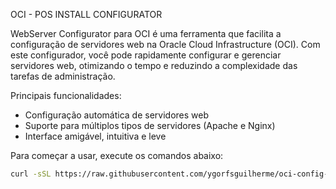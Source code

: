 OCI - POS INSTALL CONFIGURATOR

WebServer Configurator para OCI é uma ferramenta que facilita a configuração de servidores web na Oracle Cloud Infrastructure (OCI). Com este configurador, você pode rapidamente configurar e gerenciar servidores web, otimizando o tempo e reduzindo a complexidade das tarefas de administração.

Principais funcionalidades:
- Configuração automática de servidores web
- Suporte para múltiplos tipos de servidores (Apache e Nginx)
- Interface amigável, intuitiva e leve

Para começar a usar, execute os comandos abaixo:

```bash
curl -sSL https://raw.githubusercontent.com/ygorfsguilherme/oci-config-instance/main/install-config.sh | bash
```